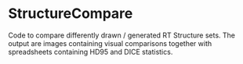 # StructureCompare
Code to compare differently drawn / generated RT Structure sets. The output are images containing visual comparisons together with spreadsheets containing HD95 and DICE statistics.
